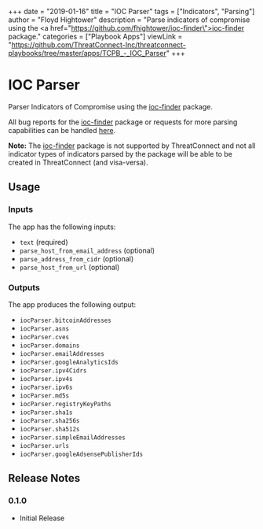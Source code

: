 +++
date = "2019-01-16"
title = "IOC Parser"
tags = ["Indicators", "Parsing"]
author = "Floyd Hightower"
description = "Parse indicators of compromise using the <a href=\"https://github.com/fhightower/ioc-finder\">ioc-finder</a> package."
categories = ["Playbook Apps"]
viewLink = "https://github.com/ThreatConnect-Inc/threatconnect-playbooks/tree/master/apps/TCPB_-_IOC_Parser"
+++

# IOC Parser

Parser Indicators of Compromise using the [ioc-finder](https://github.com/fhightower/ioc-finder) package.

All bug reports for the [ioc-finder](https://github.com/fhightower/ioc-finder) package or requests for more parsing capabilities can be handled [here](https://github.com/fhightower/ioc-finder#capabilities).

**Note:** The [ioc-finder](https://github.com/fhightower/ioc-finder) package is not supported by ThreatConnect and not all indicator types of indicators parsed by the package will be able to be created in ThreatConnect (and visa-versa).

## Usage

### Inputs

The app has the following inputs:

- `text` (required)
- `parse_host_from_email_address` (optional)
- `parse_address_from_cidr` (optional)
- `parse_host_from_url` (optional)

### Outputs

The app produces the following output:

- `iocParser.bitcoinAddresses`
- `iocParser.asns`
- `iocParser.cves`
- `iocParser.domains`
- `iocParser.emailAddresses`
- `iocParser.googleAnalyticsIds`
- `iocParser.ipv4Cidrs`
- `iocParser.ipv4s`
- `iocParser.ipv6s`
- `iocParser.md5s`
- `iocParser.registryKeyPaths`
- `iocParser.sha1s`
- `iocParser.sha256s`
- `iocParser.sha512s`
- `iocParser.simpleEmailAddresses`
- `iocParser.urls`
- `iocParser.googleAdsensePublisherIds`

## Release Notes

### 0.1.0

* Initial Release
